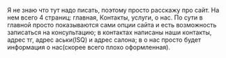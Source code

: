 Я не знаю что тут надо писать, поэтому просто расскажу про сайт. На нем всего 4 страниц: главная, Контакты, услуги, о нас. По сути в главной просто показываются сами опции сайта и есть возможность записаться на консультацию; в контактах написаны наши контакты, адрес тг, адрес аськи(ISQ) и адрес салона; в о нас просто будет информация о нас(скорее всего плохо оформленная).
